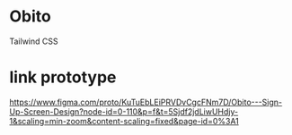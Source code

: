 # Obito

Tailwind CSS

# link prototype

https://www.figma.com/proto/KuTuEbLEiPRVDvCgcFNm7D/Obito---Sign-Up-Screen-Design?node-id=0-110&p=f&t=5Sjdf2jdLiwUHdjy-1&scaling=min-zoom&content-scaling=fixed&page-id=0%3A1
